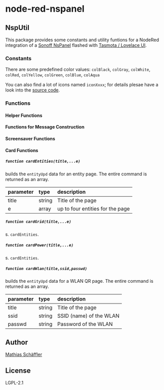 # node-red-nspanel

## NspUtil

This package provides some constants and utility funtions for a NodeRed integration of a 
[Sonoff NsPanel](https://sonoff.tech/product/central-control-panel/nspanel/)
flashed with [Tasmota / Lovelace UI](https://docs.nspanel.pky.eu/).

### Constants

There are some predefined color values: `colBlack`, `colGray`, `colWhite`, `colRed`, `colYellow`, 
`colGreen`, `colBlue`, `colAqua`

You can also find a lot of icons named `iconXxxx`; for details plesae have a look into the 
[source code](nsp_utilities.js).

### Functions

#### Helper Functions

#### Functions for Message Construction

#### Screensaver Functions

#### Card Functions

##### `function cardEntities(title,...e)`

builds the `entityUpd` data for an entity page.
The entire command is returned as an array.

|parameter| type | description |
|:--------|:-----|:------------|
|title | string | Title of the page|
|e|array| up to four entities for the page|

##### `function cardGrid(title,...e)`
s. `cardEntities`.

##### `function cardPower(title,...e)`
s. `cardEntities`.

##### `function cardWlan(title,ssid,passwd)`

builds the `entityUpd` data for a WLAN QR page.
The entire command is returned as an array.

|parameter| type | description |
|:--------|:-----|:------------|
|title | string | Title of the page|
|ssid|string| SSID (name) of the WLAN|
|passwd|string| Password of the WLAN|

## Author

[Mathias Schäffler](https://github.com/m-schaeffler)

## License

LGPL-2.1
